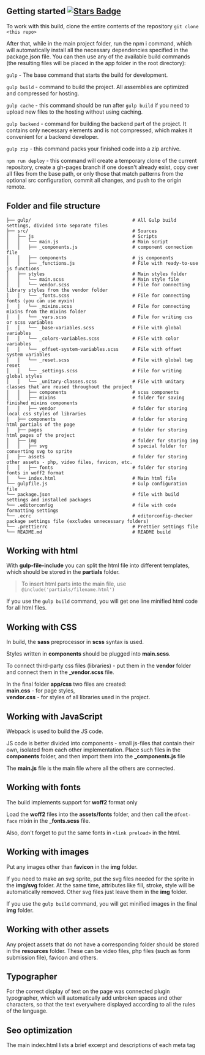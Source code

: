 ## Getting started <a href="https://github.com/VitaliyLF/gulp-starter/stargazers"><img src="https://img.shields.io/github/stars/VitaliyLF/gulp-starter" alt="Stars Badge"/></a>

To work with this build, clone the entire contents of the repository `git clone <this repo>`



After that, while in the main project folder, run the npm i command, which will automatically install all the necessary dependencies specified in the package.json file.
You can then use any of the available build commands (the resulting files will be placed in the app folder in the root directory):<br>

`gulp` - The base command that starts the build for development.

`gulp build` - command to build the project. All assemblies are optimized and compressed for hosting.

`gulp cache` - this command should be run after `gulp build` if you need to upload new files to the hosting without using caching.

`gulp backend` - command for building the backend part of the project. It contains only necessary elements and is not compressed, which makes it convenient for a backend developer.

`gulp zip` - this command packs your finished code into a zip archive.

`npm run deploy` - this command will create a temporary clone of the current repository, create a gh-pages branch if one doesn't already exist, copy over all files from the base path, or only those that match patterns from the optional src configuration, commit all changes, and push to the origin remote.

## Folder and file structure

```
├── gulp/                                     # All Gulp build settings, divided into separate files
├── src/                                      # Sources
│   ├── js                                    # Scripts
│   │   └── main.js                           # Main script
│   │   ├── _components.js                    # component connection file
│   │   ├── components                        # js components
│   │   ├── _functions.js                     # File with ready-to-use js functions
│   ├── styles                                # Main styles folder
│   │   └── main.scss                         # Main style file
│   │   └── vendor.scss                       # File for connecting library styles from the vendor folder
│   │   └── _fonts.scss                       # File for connecting fonts (you can use myxin)
│   │   └── _mixins.scss                      # File for connecting mixins from the mixins folder
│   │   └── _vars.scss                        # File for writing css or scss variables
│   │   └── _base-variables.scss              # File with global variables
│   │   └── _colors-variables.scss            # File with color variables
│   │   └── _offset-system-variables.scss     # File with offset system variables
│   │   └── _reset.scss                       # File with global tag reset
│   │   └── _settings.scss                    # File for writing global styles
│   │   └── _unitary-classes.scss             # File with unitary classes that are reused throughout the project
│   │   ├── components                        # scss components
│   │   ├── mixins                            # folder for saving finished mixins components
│   │   ├── vendor                            # folder for storing local css styles of libraries
│   ├── components                            # folder for storing html partials of the page
│   ├── pages                                 # folder for storing html pages of the project
│   ├── img                                   # folder for storing img
│   │   ├── svg                               # special folder for converting svg to sprite
│   ├── assets                                # folder for storing other assets - php, video files, favicon, etc.
│   │   ├── fonts                             # folder for storing fonts in woff2 format
│   └── index.html                            # Main html file
└── gulpfile.js                               # Gulp configuration file
└── package.json                              # file with build settings and installed packages
└── .editorconfig                             # file with code formatting settings
└── .ecrc                                     # editorconfig-checker package settings file (excludes unnecessary folders)
└── .prettierrc                               # Prettier settings file
└── README.md                                 # README build
```

## Working with html

With **gulp-file-include** you can split the html file into different templates, which should be stored in the **partials** folder.

> To insert html parts into the main file, use `@include('partials/filename.html')`

If you use the `gulp build` command, you will get one line minified html code for all html files.

## Working with CSS

In build, the **sass** preprocessor in **scss** syntax is used.

Styles written in **components** should be plugged into **main.scss**.

To connect third-party css files (libraries) - put them in the **vendor** folder and connect them in the **\_vendor.scss** file.

In the final folder **app/css** two files are created: <br> **main.css** - for page styles, <br> **vendor.css** - for styles of all libraries used in the project.

## Working with JavaScript

Webpack is used to build the JS code.

JS code is better divided into components - small js-files that contain their own, isolated from each other implementation. Place such files in the **components** folder, and then import them into the **\_components.js** file

The **main.js** file is the main file where all the others are connected.

## Working with fonts

The build implements support for **woff2** format only

Load the **woff2** files into the **assets/fonts** folder, and then call the `@font-face` mixin in the **\_fonts.scss** file.

Also, don't forget to put the same fonts in `<link preload>` in the html.

## Working with images

Put any images other than **favicon** in the **img** folder.

If you need to make an svg sprite, put the svg files needed for the sprite in the **img/svg** folder. At the same time, attributes like fill, stroke, style will be automatically removed. Other svg files just leave them in the **img** folder.

If you use the `gulp build` command, you will get minified images in the final **img** folder.

## Working with other assets

Any project assets that do not have a corresponding folder should be stored in the **resources** folder. These can be video files, php files (such as form submission file), favicon and others.

## Typographer

For the correct display of text on the page was connected plugin typographer, which will automatically add unbroken spaces and other characters, so that the text everywhere displayed according to all the rules of the language.

## Seo optimization

The main index.html lists a brief excerpt and descriptions of each meta tag

